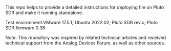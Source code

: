 This repo helps to provide a detailed instructions for deploying file on Pluto SDR and make it running standalone. 

Test environment:VMware 17.5.1; Ubuntu 2022.02; Pluto SDR rev.c; Pluto SDR firmware 0.38

Note: This repository was inspired by related technical articles and received technical support from the Analog Devices Forum, as well as other sources.
